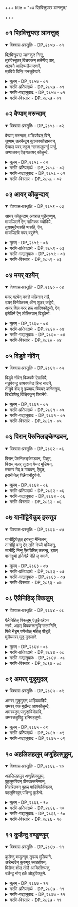 +++
title = "०७ पिऱवित्तुयरऱ ञानत्तुळ्"

+++


## ०१ पिऱवित्तुयरऱ ञानत्तुळ्

<details open><summary>विश्वास-प्रस्तुतिः - DP_२८५७ - ०१</summary>

पिऱवित्तुयरऱ ञानत्तुळ् निन्ऱु,  
तुऱविच्चुडर् विळक्कम् तलैप्पॆय् वार्,  
अऱवनै आऴिप्पडैयन्दणनै,  
मऱवियै यिन्ऱि मनत्तुवैप्पारे.
</details>

<details><summary>मूलम् - DP_२८५७ - ०१</summary>

पिऱवित्तुयरऱ ञानत्तुळ् निन्ऱु,  
तुऱविच्चुडर् विळक्कम् तलैप्पॆय् वार्,  
अऱवनै आऴिप्पडैयन्दणनै,  
मऱवियै यिन्ऱि मनत्तुवैप्पारे.
</details>

<details><summary>गरणि-प्रतिपदार्थः - DP_२८५७ - ०१</summary>

पिऱवि = पुनर्जन्मद, तुयर् = दुःखवन्नु, अऱ = नीगिसुवुदक्कागि, ञानत्तुळ् = ज्ञानमार्गदल्लि, निन्ऱु = निन्तु, तुऱवि शुडर् = त्याग \(सन्यास\)वॆम्ब, सूर्यन, विळक्कम् = प्रकाशवन्नु, तलैपॆय् वार् = हरिसुववरु, अऱवनै = सकलसद्गुणसम्पन्ननन्नु, आऴिपडै = चक्रायुधधारियन्नु, अन्दणनै = परिशुद्धनू, दयापूर्णनू, कृपाळुवू आद = भगवन्तनन्नु, मऱवियै इन्ऱि = मरॆयदन्तॆ, मनत्तु = मनस्सिनल्लि, वैप्पारे = इरिसिकॊण्डिरुववरे. 
</details>

<details><summary>गरणि-गद्यानुवादः - DP_२८५७ - ०१</summary>

पुनर्जन्मद दुःखवन्नु नीगिसुवुदक्कागि ज्ञानमार्गवन्नु हिडिदु त्यागवॆम्ब \(सन्यासवॆम्ब\) सूर्यन प्रभॆयन्नु हरिसुववरु सकलसद्गुणसम्पनन्नू, चक्रायुधधारियू, परिशुद्धनू दयापूर्णनू परमकृपाळुवू आद भगवन्तनन्नु मरॆयदन्तॆ मनदल्लिरिसिकॊण्डिरुववरे.
</details>

<details><summary>गरणि-विस्तारः - DP_२८५७ - ०१</summary>

ज्ञानमार्गवन्नु हिडिदु भगवन्तनन्नु उपासिसुवुदेकॆ? सांसारिकवाद \(प्रापञ्चिकवाद\) तॊडकुगळन्नु तन्दॊड्डुव ऎल्लवन्नू बिट्टुकॊट्टु, त्यागिगळागि, सन्यासिगळागि इद्दुकॊण्डु, ऎडॆबिडदॆ भगवन्तन गुणस्वभावातिशयगळन्नु कुरितु चिन्तिसुत्ता कालकळॆयुवुदेकॆ? भक्ति, कर्म मार्गगळन्तॆ ज्ञानमार्गदिन्दलू सह भगवन्तनन्नु आश्रयिसि, उपासिसि, पुनर्जन्मद दुःखसङ्कटगळिन्द मुक्तरागबेकॆन्दे अल्लवे? मार्गयावुदे आगलि, भगवन्तनन्नु आश्रयिसि, अवन कृपॆगॆ पात्ररागुव हॊरतु, पुनर्नज्मद सङ्कट नीगुवुदिल्ल – ऎन्नुत्तारॆ, आळ्वाररु. 

त्याग, सन्यासगळन्नु सूर्यनिगॆ होलिसलागिदॆ. सूर्यनु तन्न प्रभॆयन्नु हरडि, लोकवन्नु बॆळगिसुवन्तॆ, चटुवटिकॆयल्लि तॊडगिसुवन्तॆ, त्याग सन्यासगळु पवित्र जीवनवन्नु लोकक्कॆ प्रकटगॊळिसि, मार्गदर्शकगळागुत्तवॆ.
</details>

## ०२ वैप्पाम् मरुन्दाम्

<details open><summary>विश्वास-प्रस्तुतिः - DP_२८५८ - ०२</summary>

वैप्पाम् मरुन्दाम् अडियरैवल् विनै,  
त्तुप्पाम् उलनैन्दुम् कुञ्जक्कॊडानवन्,  
ऎप्पाल् यवर् क्कूम् नलत्तालुयर्न्दु यर्न्दु,  
अप्पालवन् ऎङ्गळायर् कॊऴुन्दे.
</details>

<details><summary>मूलम् - DP_२८५८ - ०२</summary>

वैप्पाम् मरुन्दाम् अडियरैवल् विनै,  
त्तुप्पाम् उलनैन्दुम् कुञ्जक्कॊडानवन्,  
ऎप्पाल् यवर् क्कूम् नलत्तालुयर्न्दु यर्न्दु,  
अप्पालवन् ऎङ्गळायर् कॊऴुन्दे.
</details>

<details><summary>गरणि-प्रतिपदार्थः - DP_२८५८ - ०२</summary>

वैप्पु आम् = सकलैश्वर्य निधियागिरुववनु, मरुन्दु आम् = \(पुनर्जन्मवॆम्ब\) \(रोगक्कॆ\) सिद्धौषधियागिरुववनु, अडियरै = आश्रितर, वल् विनै = क्रूरपापगळिगॆ \(कर्मगळॆम्ब रोगक्कॆ\), तुप्पु आम् = बलवाद \(दृढवाद\) आधारवागिरुववनु, पुलन् ऐन्दुम् = पञ्चेन्द्रियगळन्नु \(इन्द्रियगळु ऐदन्नू\), तुञ्जक्कॊडान् = निद्रिसलु \(सोमारियागलु\) अवकाशकॊडुवुदिल्ल, अवन् = अवनु, ऎप्पाल् = ऎल्ल कडॆगळल्लू \(ऎल्लॆल्लि नोडिदरू\), यावर् क्कूम् = यारिगू \(ऎल्लरिगू\), नलत्ताल् = स्वभावदिन्द \(हिरिमॆयिन्द\), उयर्न्दु उयर्न्दु = अत्यन्त उन्नतवागि, अप्पाल् = ऎटुकदवनागिद्दानॆ, अवन = अवनु, ऎङ्गळ् = नम्मवराद, आयर् = गोपालर \(गोवळर – गॊल्लर\), कॊऴुन्दे = मगुवे\! 
</details>

<details><summary>गरणि-गद्यानुवादः - DP_२८५८ - ०२</summary>

सकलैश्वर्यनिधियागिद्दानॆ. आश्रितर क्रूरकर्मगळॆम्ब रोगक्कॆ सिद्धौषधियागिद्दानॆ. दृढवाद आधारवागिद्दानॆ. इन्द्रियगळु ऐदन्नू निद्रिसलु \(सोमारियागलु\) अवकाश कॊडुवुदिल्ल. अवनु तन्न हिरिमॆयिन्द, गुणस्वभावगळिन्द अत्यन्त उन्नतनागि ऎल्ल कडॆगळल्लू यारिगू ऎटुकदवनागिद्दानॆ. आदरू, अवनु नम्मवराद गोवळर मगुवे\! 
</details>

<details><summary>गरणि-विस्तारः - DP_२८५८ - ०२</summary>

हिन्दिन पाशुरदल्लि ज्ञानमार्गवन्नु हिडिदवरू सह भगवन्तनन्नु आश्रयिसि, ऎडॆबिडदॆ चिन्तिसुत्तारॆ ऎन्दु हेळलायितु. अदक्कॆ कारणवेनॆन्दु ई पाशुरदल्लि सूचिसलागुत्तदॆ.

भगवन्तनु तन्न विशिष्टवाद परत्वगुणगळिन्द ऎन्थ ज्ञानिगादरू सुलभवागि ऎटुकलारदष्टु उन्नतनागिद्दानॆ. ज्ञानमार्गदिन्द अवनन्नु अरितुकॊळ्ळलु, अवनन्नु सेरलु प्रयत्निसिदष्टू अवनु इन्नष्टु दूर सरियुत्तानॆ. इन्थ हिरिमॆय भगवन्तनिगॆ मत्तॆ कॆलवु गुणस्वभावगळिवॆ. आश्रितर विषयदल्लि अवन वात्सल्यक्कॆ मितियिल्ल. अवर अतिक्रूरवाद पापगळन्नॆल्ला तॊडॆदुहाकुत्तानॆ. सकलैश्वर्यनिधियाद्दरिन्द आश्रितर इष्टार्थगळॆल्लवन्नू नॆरवेरिसुत्तानॆ. अवरिगॆ दृढवाद आधारवागिरुत्तानॆ. अवर इन्द्रियगळन्नु चुरुकुगॊळिसि, अवरु आत्मोद्धारदत्त चलिसुवन्तॆ माडुत्तानॆ. अवनॆष्टु सुलभनु\! ऎष्टु सौशील्यवन्तनु\! ऎष्टु उदारि\! ऎन्थ उपकारि\! आद्दरिन्दलॆ, नम्मवरे आद, ऎन्दरॆ, सामान्यमानवरे आद, गोवळ मनॆय मगुवागि, ऎल्लरिगू अत्यन्त प्रियनागि बॆळॆदवनल्लवे स्वामि\!
</details>

## ०३ आयर् कॊऴुन्दाय्

<details open><summary>विश्वास-प्रस्तुतिः - DP_२८५९ - ०३</summary>

आयर् कॊऴुन्दाय् अवराल् पुडैयुण्णुम्,  
मायप्पिरानै ऎन् माणिक्क च्चोदियै,  
तूयवमुदैप्परुहि प्परुहि, ऎन्,  
मायप्पिऱवि मयर् वऱुत्तेने.
</details>

<details><summary>मूलम् - DP_२८५९ - ०३</summary>

आयर् कॊऴुन्दाय् अवराल् पुडैयुण्णुम्,  
मायप्पिरानै ऎन् माणिक्क च्चोदियै,  
तूयवमुदैप्परुहि प्परुहि, ऎन्,  
मायप्पिऱवि मयर् वऱुत्तेने.
</details>

<details><summary>गरणि-प्रतिपदार्थः - DP_२८५९ - ०३</summary>

आयर् कॊऴुन्दु आय् = गोवळर मगुवागि, अवराल् = अवरिन्द, पुडै उण्णुम् = हॊडॆतवन्नु तिन्नुव, मायम् पिरानै= आश्चर्यकारकनाद स्वामियन्नु, ऎन् = नन्न, माणिक्कम् = रत्नवन्नु, शोदियै = ज्योतिस्वरूपनन्नु, तूय = परिशुद्धवाद, अमुदै = अमृतवन्नु, परुहिपरुहि = कुडिदुकुडिदु \(चॆन्नागि अनुभविसिस्\), ऎन् = नन्न, मायम् = अज्ञानदिन्द बन्द \(भ्रान्तिरूपवाद\), पिऱवि = हुट्टु ऎम्ब, मयर् वु = मङ्कुतनवन्नु, अऱुत्तेने = कडिदुहाकिद्देनॆ. 
</details>

<details><summary>गरणि-गद्यानुवादः - DP_२८५९ - ०३</summary>

गोवळरमगुवागि, अवरिन्द हॊडॆतवन्नुण्णुव आश्चर्यकारकनाद स्वामियन्नु, नन्न अनर्घरत्नवन्नु, ज्योतिस्वरूपनन्नु, परिशुद्धवाद अमृतवन्नु कुडिदुकुडिदु \(चॆन्नागि अनुभविसि\), नन्न भ्रान्तिरूपवाद \(अज्ञानदिन्द बन्द\) हुट्टु ऎम्ब मङ्कुतनवन्नु कडिदुहाकिद्देनॆ. 
</details>

<details><summary>गरणि-विस्तारः - DP_२८५९ - ०३</summary>

आळ्वाररु हेळुत्तारॆ- ज्ञानमार्गक्कॆ सुलभवागि ऎटुकदवनाद सर्वेश्वरनु अत्यन्त सौलभ्यगुणवुळ्ळवनाद्दरिन्दले, सामान्यमानव कुलद गोवळर मगनागि, नन्दगोकुलदल्लि, तानु माडिद विचित्र चेष्टॆगळिगागि गॊल्लतियरिन्द एटु तिन्दनल्लवे? अत्याश्चर्यकरनाद नन्न आ स्वामिये अनर्घरत्नद दिव्यप्रभॆयन्तॆ ज्योतिस्वरूपनागिद्दानॆ. अवनु परिशुद्धवाद अमृतदन्तॆ. साटियिल्लद अवन गुणातिशयगळन्नु ऎडॆबिडदॆ अनुभविसिद्दरिन्द, अज्ञानदिन्द उण्टाद भ्रान्तिरूपवाद पुनर्जन्मवॆम्ब मङ्कुतनवन्नु \(मायॆयन्नु\) नानु होगलाडिसिकॊण्डिद्देनॆ. 

भगवन्तनन्नु अनन्यवागि आश्रयिसि पडॆयतक्कद्दु ऎन्दरॆ अमरत्ववन्नु. ’अदन्नु नानु पडॆदुकॊण्डॆ’ ऎन्नुत्तारॆ आळ्वाररु इल्लि.
</details>

## ०४ मयर् वऱयॆन्

<details open><summary>विश्वास-प्रस्तुतिः - DP_२८६० - ०४</summary>

मयर् वऱयॆन् मनत्ते मन्निनान् तन्नै,  
उयर् विनैयेतरुम् ऒण् शुडर् कट्रैयै,  
अयर् विल मरर् हळ् आदिक्कॊऱुन्तै, ऎन्  
इशैविनै ऎन् शॊल्लियान् विडुवेनो.
</details>

<details><summary>मूलम् - DP_२८६० - ०४</summary>

मयर् वऱयॆन् मनत्ते मन्निनान् तन्नै,  
उयर् विनैयेतरुम् ऒण् शुडर् कट्रैयै,  
अयर् विल मरर् हळ् आदिक्कॊऱुन्तै, ऎन्  
इशैविनै ऎन् शॊल्लियान् विडुवेनो.
</details>

<details><summary>गरणि-प्रतिपदार्थः - DP_२८६० - ०४</summary>

मयर् वु = अज्ञानवु, अऱ = तॊलगिसुवन्तॆ, ऎन् मनत्ते = नन्न मनदल्लि, मन्नि नान् तन्नै = नॆलसिरुववनागि, उयर् विनैये = श्रेष्ठवाद \(महोन्नतवाद\) कर्मगळन्ने, तरुम् = उण्टुमाडुव, ऒण् शुडर् कट्रैयै = साटियिल्लद तेजोराशियन्नु, अयर् वु इल् = मरॆवु ऎम्बुदे इल्लद, अमरर् हळ् = नित्यसूरिगळ, आदिकॊऴुन्दै = \(आदिकारणनाद\) मूल शिशुवन्नु, ऎनिशैविनै = ननगॆ तक्क सामर्थ्यवित्तवनन्नु, ऎन् शॊल्लि = याव कॊरतॆयन्नु हेळि \(एनन्नु हेळि\), यान् = नानु, विडुवेनो = बिट्टुबिडबल्लॆने? \(बिट्टुबिडलि\). 
</details>

<details><summary>गरणि-गद्यानुवादः - DP_२८६० - ०४</summary>

नन्न अज्ञानवु तॊलगुवन्तॆ नन्न मनदल्लि नॆलसिरुववनागि, महोन्नतवाद कर्मगळन्ने उण्टु माडुव साटियिल्लद तेजोराशियन्नु, मरॆवु ऎम्बुदे इल्लद नित्यासूरिगळिगॆ आदिकारणनाद \(मूल\) शिशुवन्नु, ननगॆ तक्क सामर्थ्यवन्नु इत्तवनन्नु, एनन्नु हेळि नानु बिट्टुबिडलि\! 
</details>

<details><summary>गरणि-विस्तारः - DP_२८६० - ०४</summary>

“नन्न अज्ञान तॊलगुवन्तॆ..................” – हुट्टु सावुगळ जीवनदल्लि बिद्दु, पापगळन्नु माडुत्ता, पुनर्जन्म पडॆयुत्ता, मत्तॆ पापमाडुत्ता, उज्जीवन मार्गवे तिळियदन्तॆ तॊळलुत्तिरुवुदे अज्ञान. भगवच्चिन्तनॆगॆ अनुकूल अवतारगळु दॊरॆतरॆ मात्रवे ई अज्ञान तॊलगुवुदु. वास्तववागि, भगगवच्चिन्तनॆ माडबेकॆम्ब मनस्से उज्जीवनगॊळ्ळुव ज्ञान. भगवन्तनु तन्न अन्तरङ्गदल्लिद्दानॆन्दु दृढवागि नम्बुवुदे ज्ञान. हीगॆ भगवन्तन उपकार. 

“महोन्नत कर्म ..................राशियन्नु” – भगवन्तनन्नु ऒलिसिकॊळ्ळुव, अवनन्नु सेरुवुदक्कॆ अवकाशवन्नु कल्पिसुव कर्मगळु उन्नत \(श्रेष्ठवाद\) कर्मगळु. अवु ज्ञान, भक्ति, वैराग्यगळु. प्रापञ्चिक आसक्तियन्नु तॊलगिसि, भगवन्तनत्त सॆळॆदॊय्यतक्कवु इवु. 

भगवन्तनन्नु यावुदक्कू होलिसलु साध्यवागदन्थ तेजस्सिन राशियन्नागि इल्लि हेळलागिदॆ. 

“नन्गॆ तक्क सामर्थ्यवन्नु .................” – भगवन्तनन्नु सेरुवुदक्कू, अवन नित्यकैङ्कर्यदल्लि तॊडगुवुदक्कॆ अनुकूलिसुवन्तॆ ज्ञान, भक्ति, वैराग्यगळु नन्नल्लि हॆच्चुवन्तॆ, अवनन्नु ऎडॆबिडदॆ भक्ति माडलु ननगॆ तक्क सामर्थ्यवन्नु दॊरकिसिकॊट्टवनु अवने.

आळ्वाररु हेळुत्तारॆ- इन्द्रियगळ वशवागिरुव नन्न मनस्सिन अज्ञानवन्नु तॊलगिसुवुदक्कागिये भगवन्तनु नन्न अन्तरङ्गदल्लि नॆलसिद्दानॆ. ज्ञान भक्ति वैराग्यगळु नन्नल्लि हॆच्चुवन्तॆ माडुव अद्वितीयवाद तेजोराशियागिद्दानॆ. परमपदवासिगळाद नित्यसूरिगळिगू सह अवनु मूलकारणने. अवनन्नु सेरि, अवन नित्यकैङ्कर्यदल्लि तॊडगुवन्तॆ ननगॆ तक्कद्दाद ज्ञान, भक्ति, वैराग्यगळ सामर्थ्यवन्नु दॊरकिसिकॊट्टिद्दानॆ. महोपकारियाद आ भगवन्तन याव कॊरतॆयन्नु ऎत्ति हिडियुत्ता, नानु अवन चिन्तनॆयन्नु मरॆतुबिडलि.
</details>

## ०५ विडुवे नोवॆन्

<details open><summary>विश्वास-प्रस्तुतिः - DP_२८६१ - ०५</summary>

विडुवे नोवॆन् विळक्कै ऎन्नावियै,  
नडुवेवन्दु उय्यक्कॊळ् हिन्ऱ नादनै,  
तॊडुवे शॆय् दु इळवाय् च्चियर् कण्णिनुळ्,  
विडवेशॆय्दु विऴिक्कूम् पिरानैये.
</details>

<details><summary>मूलम् - DP_२८६१ - ०५</summary>

विडुवे नोवॆन् विळक्कै ऎन्नावियै,  
नडुवेवन्दु उय्यक्कॊळ् हिन्ऱ नादनै,  
तॊडुवे शॆय् दु इळवाय् च्चियर् कण्णिनुळ्,  
विडवेशॆय्दु विऴिक्कूम् पिरानैये.
</details>

<details><summary>गरणि-प्रतिपदार्थः - DP_२८६१ - ०५</summary>

विडुवेनो = बिट्टुबिडुवॆनॆ? ऎन् विळक्कै = नन्न दीपवन्नु, ऎन् आवियै = नन्न प्राणवन्नु, नडुवॆ वन्दु = इद्दक्किद्दन्तॆ बन्दु, उय्यक्कॊळ् हिन्ऱ = उज्जीवनगॊळिसुव, नादनै = नाथनन्नु, तॊडुवे शॆय्दु = कपटवन्नु माडि, इळ आय् च्चियर् = ऎळॆय यौवनद गोपियर, कण्णिनुळ् = कण्णुगळल्लि \(ऎदुरल्लि\), विडवे शॆय्दु = मोहिसुवन्तॆ माडि, विऴिक्कूम् = हाडि करॆयुव, पिरानैये = सर्वेश्वरनन्ने. 
</details>

<details><summary>गरणि-गद्यानुवादः - DP_२८६१ - ०५</summary>

नन्न \(ज्ञान\)दीपवन्नु, नन्न प्राणवन्नु, इद्दक्किद्दन्तॆ बन्दु उज्जीवनगॊळिसुव नाथनन्नु, कपटवन्नु माडि ऎळॆय यौवनद गोपियर ऎदुरल्लि मोहिसुवन्तॆ माडि, हाडि, करॆयुव सर्वेष्वरनन्ने नानु बिट्टिबिडुवॆने? 
</details>

<details><summary>गरणि-विस्तारः - DP_२८६१ - ०५</summary>

आळ्वाररु हेळुत्तारॆ- नन्नल्लि तुम्बिकॊण्डिद्द अज्ञानवॆम्ब कग्गत्तलॆयन्नु ओडिसिबिट्ट ज्ञानज्योतियागिद्दानॆ भगवन्त. नन्न प्राणवे अवनागिद्दानॆ. अवने नन्न स्वामियागि, नन्न मेलॆ कृपॆगॊण्डु इद्दक्किद्दन्तॆ नन्न अन्तरङ्गवन्नु प्रवेशिसिद्दानॆ. अल्लिये नॆलसि, शाश्वतवागि नन्नन्नु उज्जीवनगॊळिसुत्तिद्दानॆ. हिन्दॆ, अवने दिव्यसुन्दरनाद श्रीकृष्णनागि अवतरिसि, नन्दगोकुलद ऎळॆय यौवनद गोपियर कण्णमुन्दॆ आकर्षकवाद आटगळन्नु आडुत्ता, मोहकवाद तन्न कॊळलिन गानदिन्द अवरॆल्लरू मोहमुग्धरागुवन्तॆ माडिदनल्लवे\! विशिष्टवाद गुणस्वभावगळुळ्ळ आ सर्वेश्वरनन्नु नानु याव कारणदिन्द बिट्टुदूरमाडबल्लॆ?
</details>

## ०६ पिरान् पॆरुनिलङ्केण्डवन्,

<details open><summary>विश्वास-प्रस्तुतिः - DP_२८६२ - ०६</summary>

पिरान् पॆरुनिलङ्केण्डवन्, पिन्नुम्,  
विराय् मलर् त्तुऴाय् वेय्न्द मुडियन्,  
मरामर मॆय् द मायवन्, ऎन्नुळ्,  
इरानॆनिल् पिन्नैयानॊट्टुवेनो.
</details>

<details><summary>मूलम् - DP_२८६२ - ०६</summary>

पिरान् पॆरुनिलङ्केण्डवन्, पिन्नुम्,  
विराय् मलर् त्तुऴाय् वेय्न्द मुडियन्,  
मरामर मॆय् द मायवन्, ऎन्नुळ्,  
इरानॆनिल् पिन्नैयानॊट्टुवेनो.
</details>

<details><summary>गरणि-प्रतिपदार्थः - DP_२८६२ - ०६</summary>

पिरान् = सर्वेश्वरनु, पॆरुनिलम् = विस्तारवाद भूमियन्नु, कीण्डवन् = हिडिदुमेलॆत्तिदवनु, पिन्नुम् = अनन्तर, \(अल्लदॆ\), विराय् = चॆन्नागि अरळिरुव, मलर् तुऴाय् = बिरिद तुळसियन्नु, वेय्न्द = सुत्तुवरिद, मुडियान् = तलॆगूदलुळ्ळवनु, मरामरम् ऎय् द = एळु ताळॆ \(सालवृक्ष\) मरगळन्नु हॊडॆद, मायवन् = आश्चर्यकारियु, ऎन् उळ् = नन्न अन्तरङ्गदल्लि, इरान् ऎनिल् = इल्ल ऎन्दरॆ, पिन्नै = आ कूडले, यान् = नानु, ऒट्टुवेनो = ऒप्पुवॆनो? 
</details>

<details><summary>गरणि-गद्यानुवादः - DP_२८६२ - ०६</summary>

सर्वेश्वरनु, विस्तारवाद भूमियन्नु हिडिदु मेलक्कॆत्तिदवनु, अल्लदॆ, चॆन्नागि अरळि बिरितिरुव \(परिमळिसुव\) तुलसिय हारवन्नु तलॆयल्लि धरिसिरुववनु. एळु ताळॆय मरगळन्नु \(सालवृक्षगळन्नु\) हॊडॆद आश्चर्यकारियु, नन्न अन्तरङ्गदल्लि इल्ल ऎन्दरॆ, आ कूडले, नानु ऒप्पुवॆने? 
</details>

<details><summary>गरणि-विस्तारः - DP_२८६२ - ०६</summary>

“विस्तारवाद.......................मेलक्कॆत्तिदवनु” – इदु भगवन्तन महावराहावतारद हिरिमॆ. हिरण्यकशिपुविन तम्मनाद हिरण्याक्षनु भूमियन्नु अपहरिसिकॊण्डु कडलॊळक्कॆ नुग्गि, नीरिनल्लि अडगिकॊण्डनु. आग सर्वेश्वरनु महावराहनागि अवतरिसि, कडलॊळक्कॆ नुग्गि, हिरण्याक्षनन्नु हुडुकिकॊण्डु, भूमियन्नु तन्न कोरॆहल्लुगळिन्द हिडिदु मेलक्कॆत्ति अदर स्थानदल्लिरिसिदनु. 

“एळु ताळॆय.......................आश्चरकारि” – इदु भगवन्तन श्रीरामावतारद हिरिमॆ. तन्दॆय मातन्नु पालिसुवुदक्कागि, वनवासक्कॆ हॊरट रामलक्ष्मण सीतॆयरु पञ्चवटियल्लिरुवाग, रावणासुरनु सीतादेवियन्नु अपहरिसिकॊण्डु होगि लङ्कॆयल्लि आकॆयन्नु सॆरॆयल्लिट्टनु. कळॆदुहोद सीतॆयन्नु हुडुकुत्त रामलक्ष्मणरु किष्किन्धॆगॆ बन्दरु. अल्लि, रामनन्तॆ हॆण्डतियन्नू, राज्यवन्नू कळॆदुकॊण्डिद्द सुग्रीअनॊडनॆ सख्यवायितु. सुग्रीवन हिंसकनागि, महापराक्रमियागिद्द वालियन्नु कॊल्लुवुदक्कॆ तक्क सामर्थ्य तन्नल्लिदॆयॆन्दु रामनु तोरिसुवुदक्कागि, ऒन्दे बाणवन्नु प्रयोगिसि, एळु ताळॆय मरगळन्नु रन्ध्रमाडि, ’आश्चर्यकारि’ ऎनिसिकॊण्डनु. 

आळ्वाररु हेळुत्तारॆ- सर्वेश्वरनु ऎष्टु समर्थनो अष्टे आश्चर्यकारियू हौदु. हिन्दॆ, स्वामियु महावराहनागि अवतरिसि, कडलल्लि हुदुगि होगिद्द भूमियन्नु हिडिदॆत्ति अदर स्थानदल्लि निल्लिसि उपकार माडिदनु. मत्तॆ श्रीरामनागि अवतरिसि एळु ताळॆय मरगळन्नू ऒन्दे बाणदिन्दले रन्ध्रमाडिदनु. चॆन्नागि अरळि परिमळदिन्द तुम्बिरुव तुलसिय हारवन्नु तलॆयल्लि धरिसिरुव दिव्यसुन्दरनाद आ परमोपकारियु नन्न अन्तरङ्गदल्लि नॆलसिल्लवॆन्दरॆ, नानु ऒप्पुवुदे इल्ल.
</details>

## ०७ यानॊट्टियॆन्नुळ् इरुत्तुव

<details open><summary>विश्वास-प्रस्तुतिः - DP_२८६३ - ०७</summary>

यानॊट्टियॆन्नुळ् इरुत्तुव मॆन्ऱिलन्,  
तानॊट्टि वन्दु ऎन् तनि नॆञ्जै वञ्जित्तु,  
ऊनॊट्टि निन्ऱु ऎन्नयिरिल् कलन्दु, इयल्  
वानॊट्टुमो इनियॆन्नै नॆहि ऴ् क्कवे.
</details>

<details><summary>मूलम् - DP_२८६३ - ०७</summary>

यानॊट्टियॆन्नुळ् इरुत्तुव मॆन्ऱिलन्,  
तानॊट्टि वन्दु ऎन् तनि नॆञ्जै वञ्जित्तु,  
ऊनॊट्टि निन्ऱु ऎन्नयिरिल् कलन्दु, इयल्  
वानॊट्टुमो इनियॆन्नै नॆहि ऴ् क्कवे.
</details>

<details><summary>गरणि-प्रतिपदार्थः - DP_२८६३ - ०७</summary>

यान् = नानु, ऒट्टि= \(आश्रय बिडदन्तॆ\) अण्टिकॊण्डु, ऎन् उळ् = नन्न ऒळगडॆये, इरुत्तुवम् ऎन्ऱु = इरिसिकॊळ्ळबेकॆन्दु, इलन् = इल्ल, ताने, ऒट्टि वन्दु = सम्मतिसिबन्दु, ऎन् = नन्न, तनि = ऒण्टियाद, नॆञ्जै = मनस्सन्नु, वञ्जित्तु = वञ्चिसि \(वशपडिसिकॊण्डु\) ऊन् ऒट्टि निन्ऱ = देहवन्नु हॊन्दिकॊण्डिरुव, ऎन् = नन्न, उयिरिल् = आत्मनॊडनॆ, कलन्दु = कलॆतु, इरुव इयल् वान् = सहजसद्गुणियादवनु, ऒट्टुमो = ऒप्पुवनो, इनि = इन्नु, ऎन्नै = नन्नन्नु, नॆहिऴ् क्कवे = करुणिसदॆये इरलु. \(जारिहोगलु\). 
</details>

<details><summary>गरणि-गद्यानुवादः - DP_२८६३ - ०७</summary>

नानु \(सर्वेश्वरन\) आश्रयबिडदन्तॆ अण्टिकॊण्डु नन्न अन्तरङ्गदल्लिये इरिसिकॊळ्ळबेकॆन्दिल्ल. ताने सम्मतिसि बन्दु, नन्न ऒण्टियाद \(स्वतन्त्रवाद\) मनस्सन्नु वञ्चिसि \(वशपडिसिकॊण्डु\), देहवन्नु हॊन्दिकॊण्डिरुव नन्न आत्मदॊडनॆ कलॆतुकॊण्डिरुव सहज सद्गुणियाद अवनु नन्नन्नु करुणिसदॆये जारि होगलु ऒप्पुवने? 
</details>

<details><summary>गरणि-विस्तारः - DP_२८६३ - ०७</summary>

भगवन्तन परमौदार्यगुणवन्नु इल्लि बलु स्वारस्यवागि विवरिसलागिदॆ. चेतननन्नु उज्जीवनगॊळिसुवुदे भगवन्तन गुरु. हागॆ माडलु, भगवन्तने मुन्दॆ बिद्दु हेगॆ माडुत्तानॆम्बुदर बलु सुन्दर निरूपणॆयन्नु इल्लि काणबहुदु. 

आळ्वाररु हेळुत्तारॆ. नानु सर्वेश्वरनाद भगवन्तनन्नु आश्रयिसदवनु, दिट. अवनिगॆ ऎडॆबिडदॆ नानु अण्टिकॊण्डे इरबेकॆन्दागलि, अवनन्नु बिडदॆ नन्न अन्तरङ्गदल्लिये इरिसिकॊण्डिरबेकॆन्दागलि नानु भाविसुवुदिल्ल. नन्न मनस्सु स्वेच्छॆयिन्द ऒण्टियागिये वर्तिसलु इच्छिसुत्तदॆ. नन्न आत्मवादरो देहक्कॆ अण्टिकॊण्डिदॆ. ऎन्दरॆ, प्रापञ्चिकवाद आशॆ अभिलाषॆगळल्लि तॊडगि, देहकोरुवुदरल्लिये तृप्तिगॊळ्ळुत्तदॆ. मत्तु देहक्कॆ सम्बन्धिसिद कष्टदुःखगळन्नु अनुभविसुत्ता, अदन्ने सर्वस्ववॆन्दु भ्रान्तिगॊण्डिदॆ. आदरॆ, भगवन्तन हिरिमॆयन्नु कण्डिरा\! अवने इष्टपट्टु बन्दु नन्नल्लि सेरिकॊण्ड. नन्न चञ्चलवाद मनस्सन्नु तन्न वशमाडिकॊण्ड, देहक्कॆ अण्टिकॊण्डिद्द आत्मनॊडनॆ तानु कलॆतुकॊण्ड. देहवे तानॆम्ब भ्रान्तियन्नु तॊलगिसिद. अदन्नु उज्जीवनद दॆशॆयल्लि तिरुगिसिद. सहजवाद सकल सद्गुणगळ निधिये भगवन्त\! “अन्थ भगवन्तन नन्नल्लिल्ल, नन्निन्द हॊरटुहोगिद्दानॆ” ऎन्दु नानु भाविसिकॊण्डरू सह, परमकरुणाशालियागि अवनु नन्निन्द अगलि होगलु ऒप्पुवने? ऎन्दिगू इल्ल. नन्नन्नु अवनॊन्दिगॆ इरिसिकॊळ्ळलु अवने कृपॆमाडि ऎल्ल रीतियल्लू यत्निसुत्तानल्लवे? 

देहात्मभ्रान्तियन्नु नीगिसुवुदक्कू, मनस्सन्नु भगवन्तनत्त तिरुगिसुवुदक्कू, आत्मोद्धारक्कॆ सम्बन्धिसिद्दद्दॆल्लवन्नू माडलु यत्निसुवुदक्कू भगवन्त कृपादार्यगळु बेके बेकु ऎन्नबहुदल्लवे?
</details>

## ०८ ऎन्नैनिहिऴ् क्किलुम्

<details open><summary>विश्वास-प्रस्तुतिः - DP_२८६४ - ०८</summary>

ऎन्नैनिहिऴ् क्किलुम् ऎन्नुडैनन्नॆञ्ज  
न्तन्नै, अहल् विक्कत्तानुङ्गिल्लानिनि,  
पिन्नै नॆडुम् पणैत्तोळ् महिऴ् पीडुडै,  
मुन्नैयमरर् मुऴु मुदलाने.
</details>

<details><summary>मूलम् - DP_२८६४ - ०८</summary>

ऎन्नैनिहिऴ् क्किलुम् ऎन्नुडैनन्नॆञ्ज  
न्तन्नै, अहल् विक्कत्तानुङ्गिल्लानिनि,  
पिन्नै नॆडुम् पणैत्तोळ् महिऴ् पीडुडै,  
मुन्नैयमरर् मुऴु मुदलाने.
</details>

<details><summary>गरणि-प्रतिपदार्थः - DP_२८६४ - ०८</summary>

ऎन्नै = नन्नन्नु, नॆहिऴ् क्किलुम् = अगलिदरू, \(जारिदरू\), ऎन्नुडै = नन्न, नल् नॆञ्जम् तन्नै = ऒळ्ळॆय मनस्सन्नु, अहल् विक्क = अगलिसुवुदक्कॆ, तानुम् = \(सर्वसमर्थनाद\) तानू सह, किल्लान् इनि = इन्नु समर्थनागलार्‍अ, पिन्नै = नीळादेविय \(नप्पिन्नैदेविय\), नॆडु = उद्दनाद, पणै = \(बिदिरिनन्तॆ\) सरळवाद, तोळ् = तोळुगळिन्द, महिऴ् = आनन्दद, पीडु उडै = मार्दववुळ्ळवनागिरुव मुन्नै = पुरातन कालद, अमरर् = नित्यसूरिगळ, मुऴुमुदलाने = आदिमूलने. \(आदिकारणने\). 
</details>

<details><summary>गरणि-गद्यानुवादः - DP_२८६४ - ०८</summary>

नप्पिन्नैदेविय \(नीळादेविय\) उद्दनाद सरळवाद तोळुगळ आनन्दवन्नू मार्दववन्नुळ्ळवनाद, पुरातनकालद \(आदिकालद\) नित्यसूरिगळ आदिकारणने, नन्नन्नु अगलिदरू, नन्न ऒळ्ळॆय मनस्सन्नु अगलिसुवुदक्कॆ सर्वसमर्थनाद तानू सह इन्नु समर्थनागलार. 
</details>

<details><summary>गरणि-विस्तारः - DP_२८६४ - ०८</summary>

आळ्वाररु हेळुत्तारॆ- भगवन्तनु नीळादेविय ऒडॆयनागि आकॆय प्रेमालिङ्गनद आनन्दवन्नू, आकॆय निडिदाद तोळ तॆक्कॆय मार्दनवन्नू अनुभविसुत्ता, तानू स्वतः आनन्दस्वरूपनागि अत्यन्त मृदुस्वरूपनागियू इद्दानॆ. हिन्दिन कालद परम पदवासिगळ आदिकारणनू अवने. अवनु नन्नल्लि मरुकगॊळ्ळदन्तॆ, कठिणनागि, नन्नल्लि नॆलसिरलारदॆ हॊरटुहोगुत्तानॆन्दरू सह, नन्न शुद्धवाद ऒळ्ळॆय मनस्सिनल्लिये अवनु इरुत्तानॆ. अवनु सर्वसमर्थनु, दिट. आदरू सह नन्न मनदिन्द अगलिहोगुवुदक्कॆ अवनु समर्थनागलार. नन्न मनस्से अवनल्लि बन्धिसिबिडदन्तॆ इट्टुकॊण्डिरुत्तदॆ.
</details>

## ०९ अमरर् मुऴुमुदल्

<details open><summary>विश्वास-प्रस्तुतिः - DP_२८६५ - ०९</summary>

अमरर् मुऴुमुदल् आहियवादियै,  
अमरर् क्क मुदीन्द आयर्कॊऴुन्दै,  
अमरवऴुम् पत्तुऴावियॆन्नावि,  
अमरत्तऴुविट्रु इनियहलुमो.
</details>

<details><summary>मूलम् - DP_२८६५ - ०९</summary>

अमरर् मुऴुमुदल् आहियवादियै,  
अमरर् क्क मुदीन्द आयर्कॊऴुन्दै,  
अमरवऴुम् पत्तुऴावियॆन्नावि,  
अमरत्तऴुविट्रु इनियहलुमो.
</details>

<details><summary>गरणि-प्रतिपदार्थः - DP_२८६५ - ०९</summary>

अमरर् = नित्यसूरिगळ, मुऴु मुदल् = सम्पूर्णवागि ऎल्लक्कू कारणनु, आहिय = आगिरुव, आदियै = आदियन्नु \(आदिकारणनन्नु\), अमरर् क्कू = अमररिगॆ \(देवतॆगळिगॆ\), अमुदु = अमृतवन्नु, ईन्द = कॊट्टवनन्नु, आयर् = गोवळर, कॊऴुन्दै = मगुवनन्नु, अमर = आशॆगॊण्डु, अमिम्ब = ऒट्टागि, तुऴावि = कलकि, ऎन् आवि = नन्न आत्मवु, अमर = इन्नू चॆन्नागि \(भद्रवागि\), तऴुविट्रु =\(आशॆयिन्द\) कूडिकॊण्डितु, इनि = इन्नु, अहलुमो = अगलुवुदे? 
</details>

<details><summary>गरणि-गद्यानुवादः - DP_२८६५ - ०९</summary>

सम्पूर्णवागि नित्यसूरिगळ ऎल्लक्कू कारणनागिरुव, आदियन्नु, अमररिगॆ अमृतवन्नु \(तन्दु\) कॊट्टवनन्नु, गोवळर मगुवन्नु, आशॆगॊण्ड नन्न आत्मवु परिपूर्णवागि कलकल्पट्टु इन्नू चॆन्नागि \(भद्रवागि\) आशॆपट्टु कूडिकॊण्डिदॆ. इन्नु अगलबल्लुदे?
</details>

## १० अहलिलहलुम् अणुहिलणुहुम्,

<details open><summary>विश्वास-प्रस्तुतिः - DP_२८६६ - १०</summary>

अहलिलहलुम् अणुहिलणुहुम्,  
पुहलुमरियन् पॊरुवल्लनॆम्मान्,  
निहरिलवन् पुहळ् पाडियिळैप्पिलन्,  
पहलुमिरवुम् पडिन्दु कुडैन्दे.
</details>

<details><summary>मूलम् - DP_२८६६ - १०</summary>

अहलिलहलुम् अणुहिलणुहुम्,  
पुहलुमरियन् पॊरुवल्लनॆम्मान्,  
निहरिलवन् पुहळ् पाडियिळैप्पिलन्,  
पहलुमिरवुम् पडिन्दु कुडैन्दे.
</details>

<details><summary>गरणि-प्रतिपदार्थः - DP_२८६६ - १०</summary>

अहलिल् = अगलि होदरॆ मात्र, अहलुम् = अगलुवनु, अणुहिल् = बिडदॆ आश्रयिसिदरॆ, अणुहुम् = ऒन्दागि कूडिरुत्तानॆ. पुहलुम् = प्रवेशिसुवुदक्कू \(हत्तिर सेरुवुदक्कू\), अरियन् = असाध्यनु, पॊरुवु = तडॆयू, अल्लन् = आगिल्लदवनु, ऎम्मान् = नन्न स्वामियु, निहर् इलवन् = साटियिल्लदवन\(अद्वितीयन\), पुहळ् = कीर्तियन्नु हाडि, इळैप्पिलन् = बेसरविल्लदवनागिद्देनॆ, पहलुम् इरवुम् = हगलुरात्रियू, पडिन्दु = \(अड्डबिद्दु\) अनुभविसि, कुडैन्दे = मथिसिये. 
</details>

<details><summary>गरणि-गद्यानुवादः - DP_२८६६ - १०</summary>

नम्म स्वामियु अगलिहोदरॆ मात्र अगलुवनु. बिडदॆ आश्रयिसिदरॆ ऒन्दागि कूडिरुत्तानॆ. हत्तिरसेरुवुदक्कू असाध्यनागिद्दानॆ. याव तडॆ\(अड्डि\)यू इल्लदवनागिद्दानॆ. आ साटियिल्लदवन कीर्तियन्नु हगलू इरुळू हाडि, अड्डबिद्दु, अनुभविसि, मथिसिये, बेसरविल्लदवनागिद्देनॆ. 
</details>

<details><summary>गरणि-विस्तारः - DP_२८६६ - १०</summary>

आळ्वाररु हेळुत्तारॆ- भगवन्तनन्नु तात्कालिकवागि आश्रयिसुववरु, अल्पफलवन्नु पडॆदु, बळिक अवनिन्द अगलि होगुवुदरिन्दले भगवन्तनु अवरिन्द अगलि दूरवागुत्तानॆ. भगवन्तनन्नु बिडदॆ भद्रवागि आश्रयिसिरुव पादसेवकरॊडनॆ स्वामियु सदा कूडिकॊण्डिरुत्तानॆ. अवरिन्द अगलुवुदे इल्ल. स्वामिगॆ प्रतिकूलिगळू अवन हत्तिर सेरुवुदक्कू समीपिसुवुदक्कू आगदन्तॆ. अपरूपनू असाध्यनू आगिद्दानॆ. आदरॆ अनुकूलिगळिगॆ याव बगॆय अड्डि आतङ्कगळु बरदन्तॆ, माडि, अवरन्नु तन्न बळिगॆ सेरिसिकॊळ्ळुत्तानॆ. इन्थ, अद्वितीय चरित्रनाद भगवन्तन कीर्तियन्नु हगलु इरुळु ऎन्नदॆ ऎडॆबिडदॆ हाडुत्ता, अवुगळन्नु अनुभविसुत्ता, अवुगळ हिरिमॆ वैशिष्ट्यगळन्नु कुरितु मथिसुत्ता, परवशनागि, अड्डबीळुत्ता, स्वल्पवू बेसरविल्लदन्तॆ कालकळॆयुत्तिद्देनॆ.
</details>

## ११ कुडैन्दु वण्डुण्णुम्

<details open><summary>विश्वास-प्रस्तुतिः - DP_२८६७ - ११</summary>

कुडैन्दु वण्डुण्णुम् तुऴाय् मुडियानै,  
अडैन्ददॆन् कुरुगूर् च्चडहोपन्,  
मिडैन्द शॊल् तॊडै आयिरत्तिप्पत्तु,  
उडैन्दु नोय् हळै ओडुविक्कूमे.
</details>

<details><summary>मूलम् - DP_२८६७ - ११</summary>

कुडैन्दु वण्डुण्णुम् तुऴाय् मुडियानै,  
अडैन्ददॆन् कुरुगूर् च्चडहोपन्,  
मिडैन्द शॊल् तॊडै आयिरत्तिप्पत्तु,  
उडैन्दु नोय् हळै ओडुविक्कूमे.
</details>

<details><summary>गरणि-प्रतिपदार्थः - DP_२८६७ - ११</summary>

कुडैन्दु = ऒळहॊक्कु, वण्डु = दुम्बिगळु, उण्णुम् = \(मधुवन्नु\) उण्णुवन्थ, तुऴाय् = तुलसियन्नु, मुडियानै = तलॆयल्लि धरिसिरुववनन्नु, अडैन्द = पडॆदुकॊण्ड, तॆन् कुरुगूर् = सुन्दरवाद तिरुक्कूरुहूरिन, शडहोपन् = शठगोपनु, मिडैन्द =ऒट्टुगूडिसिद, शॊल् तॊडै = मातिन हारवागिरुव, आयिरत्तु = ऒन्दु साविर पाशुरगळल्लि, इपत्तु = ई हत्तु पाशुरगळू, उडैन्दु = ऒडॆदु चूरुचूरागिसि \(नाशवागिसि\), नोय् हळै = दुःखसङ्कटगळन्नु, ओडुविक्कुमे = ओडिसिबिडुत्तवॆ. 
</details>

<details><summary>गरणि-गद्यानुवादः - DP_२८६७ - ११</summary>

दुम्बिगळु ऒळहॊक्कु मधुवन्नुण्णुवन्थ तुलसिय हारवन्नु तलॆयल्लि धरिसिरुववनन्नु पडॆदुकॊण्ड सुन्दरवाद तिरुक्कूरुहूरिन शठगोपनु ऒट्टुगूडिसिद मातिन हारवागिरुव ऒन्दु साविर पाशुरगळल्लि ई हत्तु पाशुरगळु दुःखसङ्कटगळन्नु ऒडॆदु चूरुचुरागिसि ओडिसिबिडुत्तवॆ. 
</details>

<details><summary>गरणि-विस्तारः - DP_२८६७ - ११</summary>

इदु ई तिरुवाय् मॊऴिय कडॆय पाशुर. परिमळदिन्दलू मधुविनिन्दलू तुम्बिरुव मत्तु दुम्बिगळु मुसुरि, ऒळहॊक्कु मधुपान माडुत्तिरुव सुन्दरवाद तुलसिय हारवन्नु भगवन्तनु तलॆयल्लि धरिसिद्दानॆ. आ स्वामिय तिरुवडिगळिगॆ विनीतनागि ऎरगि, भक्तिपूर्णवागि अवनन्नाश्रयिसि, अवनन्नु पडॆदुकॊण्डवनु सुप्रसिद्धवाद तॆन् कुरुहूरिन शठगोपनु. अवनु भगवन्तन हिरिमॆयन्नु कुरितु हॊगळि हाडिरुवुदॆल्लवन्नू ऒट्टुगूडिसिदरॆ अवु ऒन्दु साविर पाशुरगळ मालॆयागुत्तवॆ. अदरल्लि हत्तु पाशुरगळे साकु. इवु भगवन्तनन्नु पडॆदुकॊळ्ळलिच्चिसुववरन्नु अड्डिपडिसतक्कलिच्छिसुववरन्नु अड्डिपडिसतक्क प्राप्तिप्रतिबन्धकगळन्नॆल्ला, ऎन्दरॆ, ऎल्ल बगॆय दुःखसङ्कटगळन्नू ऒडॆदु चूरुचूररु माडि ओडिसि बिडुत्तवॆ. मत्तु भगवत्प्राप्तिगॆ अनुकूलमाडिकॊडुत्तवॆ. हीगिदॆ ई तिरुवाय् मॊऴिय फलश्रुति.
</details>
